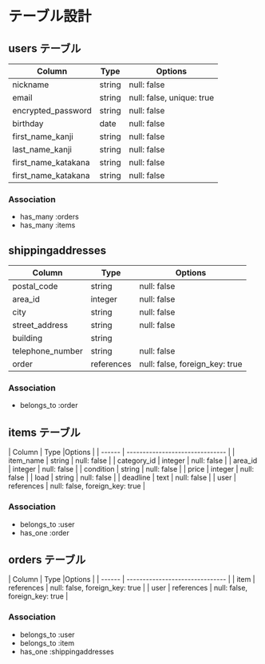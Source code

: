 # テーブル設計

## users テーブル

| Column             | Type   | Options     |
| ------------------ | ------ | ----------- |
| nickname               | string | null: false |
| email              | string | null: false, unique: true |
| encrypted_password | string | null: false |
| birthday | date | null: false |
| first_name_kanji | string | null: false |
| last_name_kanji | string | null: false |
| first_name_katakana | string | null: false |
| first_name_katakana | string | null: false |




### Association

- has_many :orders
- has_many :items

##  shippingaddresses

| Column             | Type   | Options     |
| ------------------ | ------ | ----------- |
| postal_code        | string   | null: false |
| area_id            | integer   | null: false    |
| city               | string   | null: false |
| street_address     | string   | null: false |
| building           | string   |             |
| telephone_number   | string   | null: false |
| order              | references   | null: false, foreign_key: true |

### Association

- belongs_to :order


## items テーブル

| Column        | Type         |Options       |
| ------        | ------------------------------- |
| item_name     | string       | null: false |
| category_id   | integer       | null: false |
| area_id       | integer      | null: false |
| condition     | string       | null: false |
| price         | integer      | null: false |
| load          | string       | null: false |
| deadline      | text         | null: false |
| user          | references   | null: false, foreign_key: true |



### Association

- belongs_to :user
- has_one :order


## orders テーブル

| Column     | Type      |Options       |
| ------ | ------------------------------- |
| item               | references | null: false, foreign_key: true |
| user               | references | null: false, foreign_key: true |


### Association

- belongs_to :user
- belongs_to :item
- has_one :shippingaddresses

